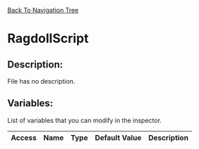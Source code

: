 [Back To Navigation Tree](https://wesleywh.github.io/githubpages/docs/navigation.html)
# RagdollScript

## Description:
File has no description.

## Variables:
List of variables that you can modify in the inspector.

|Access|Name|Type|Default Value|Description|
|---|---|---|---|---|
